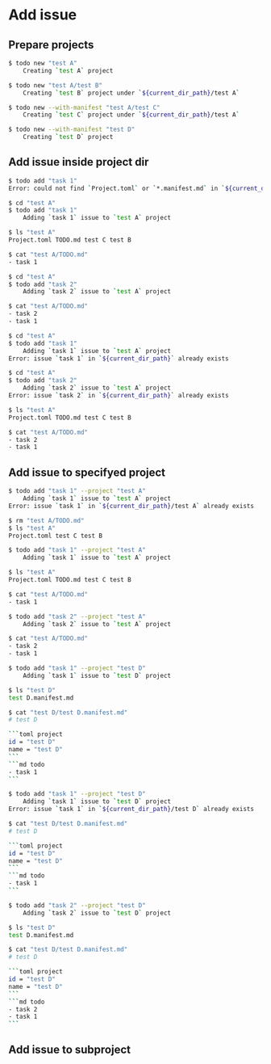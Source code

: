 # Add issue

## Prepare projects

```sh
$ todo new "test A"
    Creating `test A` project
```

```sh
$ todo new "test A/test B"
    Creating `test B` project under `${current_dir_path}/test A`
```

```sh
$ todo new --with-manifest "test A/test C"
    Creating `test C` project under `${current_dir_path}/test A`
```

```sh
$ todo new --with-manifest "test D"
    Creating `test D` project
```

## Add issue inside project dir

```sh
$ todo add "task 1"
Error: could not find `Project.toml` or `*.manifest.md` in `${current_dir_path}` or any parent directory
```

```sh
$ cd "test A"
$ todo add "task 1"
    Adding `task 1` issue to `test A` project
```

```sh
$ ls "test A"
Project.toml TODO.md test C test B
```

```sh
$ cat "test A/TODO.md"
- task 1
```

```sh
$ cd "test A"
$ todo add "task 2"
    Adding `task 2` issue to `test A` project
```

```sh
$ cat "test A/TODO.md"
- task 2
- task 1
```

```sh
$ cd "test A"
$ todo add "task 1"
    Adding `task 1` issue to `test A` project
Error: issue `task 1` in `${current_dir_path}` already exists
```

```sh
$ cd "test A"
$ todo add "task 2"
    Adding `task 2` issue to `test A` project
Error: issue `task 2` in `${current_dir_path}` already exists
```

```sh
$ ls "test A"
Project.toml TODO.md test C test B
```

```sh
$ cat "test A/TODO.md"
- task 2
- task 1
```

## Add issue to specifyed project

```sh
$ todo add "task 1" --project "test A"
    Adding `task 1` issue to `test A` project
Error: issue `task 1` in `${current_dir_path}/test A` already exists
```

```sh
$ rm "test A/TODO.md"
$ ls "test A"
Project.toml test C test B
```

```sh
$ todo add "task 1" --project "test A"
    Adding `task 1` issue to `test A` project
```

```sh
$ ls "test A"
Project.toml TODO.md test C test B
```

```sh
$ cat "test A/TODO.md"
- task 1
```

```sh
$ todo add "task 2" --project "test A"
    Adding `task 2` issue to `test A` project
```

```sh
$ cat "test A/TODO.md"
- task 2
- task 1
```

```sh
$ todo add "task 1" --project "test D"
    Adding `task 1` issue to `test D` project
```

```sh
$ ls "test D"
test D.manifest.md
```

````sh
$ cat "test D/test D.manifest.md"
# test D

```toml project
id = "test D"
name = "test D"
```
```md todo
- task 1
```
````

```sh
$ todo add "task 1" --project "test D"
    Adding `task 1` issue to `test D` project
Error: issue `task 1` in `${current_dir_path}/test D` already exists
```

````sh
$ cat "test D/test D.manifest.md"
# test D

```toml project
id = "test D"
name = "test D"
```
```md todo
- task 1
```
````

```sh
$ todo add "task 2" --project "test D"
    Adding `task 2` issue to `test D` project
```

```sh
$ ls "test D"
test D.manifest.md
```

````sh
$ cat "test D/test D.manifest.md"
# test D

```toml project
id = "test D"
name = "test D"
```
```md todo
- task 2
- task 1
```
````

## Add issue to subproject

